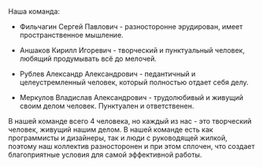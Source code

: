 Наша команда: 

- Фильчагин Сергей Павлович - разносторонне эрудирован, имеет пространственное мышление.
  
- Аншаков Кирилл Игоревич - творческий и пунктуальный человек, любящий продумывать всё до мелочей.
  
- Рублев Александр Александрович - педантичный и целеустремленный человек, который полностью отдает себя делу.
  
- Меркулов Владислав Александрович - трудолюбивый и живущий своим делом человек. Пунктуален и ответственен.
  
В нашей команде всего 4 человека, но каждый из нас - это творческий человек, живущий нашим делом. 
В нашей команде есть как программисты и дизайнеры, так и люди с руководящей жилкой, поэтому наш коллектив разносторонен и при этом       сплочен, что создает благоприятные условия для самой эффективной работы.
